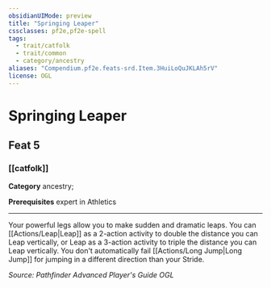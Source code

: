 ```yaml
---
obsidianUIMode: preview
title: "Springing Leaper"
cssclasses: pf2e,pf2e-spell
tags:
  - trait/catfolk
  - trait/common
  - category/ancestry
aliases: "Compendium.pf2e.feats-srd.Item.3HuiLoQuJKLAh5rV"
license: OGL
---
```

# Springing Leaper
## Feat 5
### [[catfolk]]

**Category** ancestry; 



**Prerequisites** expert in Athletics
* * *
Your powerful legs allow you to make sudden and dramatic leaps. You can [[Actions/Leap|Leap]] as a 2-action activity to double the distance you can Leap vertically, or Leap as a 3-action activity to triple the distance you can Leap vertically. You don't automatically fail [[Actions/Long Jump|Long Jump]] for jumping in a different direction than your Stride.

*Source: Pathfinder Advanced Player's Guide*
*OGL*